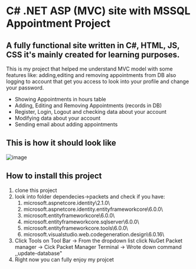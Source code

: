 # C# .NET ASP (MVC) site with MSSQL Appointment Project

## A fully functional site written in C#, HTML, JS, CSS it's mainly created for learning purposes.

This is my project that helped me understand MVC model with some features like: adding,editing and removing appointments from DB also logging to account that get you access to look into your profile and change your password.

* Showing Appointments in hours table
* Adding, Editing and Removing Appointments (records in DB)
* Register, Login, Logout and checking data about your account
* Modifying data about your account
* Sending email about adding appointments

## This is how it should look like
![image](https://github.com/Szudrowicz-Mateusz/Appointment_WEB/assets/103212278/7956c2e5-8161-4455-bad1-c2e0cea1a74c)


## How to install this project

1. clone this project
2. look into folder dependecies->packets and check if you have:
   1. microsoft.aspnetcore.identity\2.1.0\
   2. microsoft.aspnetcore.identity.entityframeworkcore\6.0.0\
   3. microsoft.entityframeworkcore\6.0.0\
   4. microsoft.entityframeworkcore.sqlserver\6.0.0\
   5. microsoft.entityframeworkcore.tools\6.0.0\
   6. microsoft.visualstudio.web.codegeneration.design\6.0.16\
3. Click Tools on Tool Bar -> From the dropdown list click NuGet Packet manager -> Cick Packet Manager Terminal -> Wrote down command ,,update-database"
4. Right now you can fully enjoy my projcet







